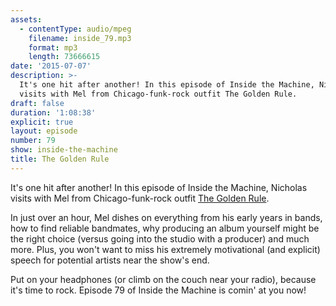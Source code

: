```yaml
---
assets:
  - contentType: audio/mpeg
    filename: inside_79.mp3
    format: mp3
    length: 73666615
date: '2015-07-07'
description: >-
  It's one hit after another! In this episode of Inside the Machine, Nicholas
  visits with Mel from Chicago-funk-rock outfit The Golden Rule.
draft: false
duration: '1:08:38'
explicit: true
layout: episode
number: 79
show: inside-the-machine
title: The Golden Rule
---
```

It's one hit after another! In this episode of Inside the Machine, Nicholas visits with Mel from Chicago-funk-rock outfit [The Golden Rule](http://therealgoldenrule.com).

In just over an hour, Mel dishes on everything from his early years in bands, how to find reliable bandmates, why producing an album yourself might be the right choice (versus going into the studio with a producer) and much more. Plus, you won't want to miss his extremely motivational (and explicit) speech for potential artists near the show's end.

Put on your headphones (or climb on the couch near your radio), because it's time to rock. Episode 79 of Inside the Machine is comin' at you now!
